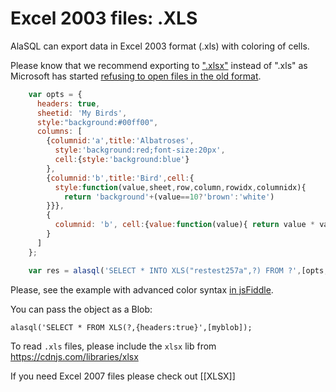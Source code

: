 # Excel 2003 files: .XLS

AlaSQL can export data in Excel 2003 format (.xls) with coloring of cells.

Please know that we recommend exporting to [".xlsx"](XLSX) instead of ".xls" as Microsoft has started [refusing to open files in the old format](http://www.infoworld.com/article/3098898/microsoft-windows/excel-refusing-to-open-files-blame-the-kb-3115322-3115262-security-updates.html).


```js
    var opts = {
      headers: true,
      sheetid: 'My Birds',
      style:"background:#00ff00",
      columns: [
        {columnid:'a',title:'Albatroses',
          style:'background:red;font-size:20px',
          cell:{style:'background:blue'}
        },
        {columnid:'b',title:'Bird',cell:{
          style:function(value,sheet,row,column,rowidx,columnidx){
            return 'background'+(value==10?'brown':'white')
        }}},
        { 
          columnid: 'b', cell:{value:function(value){ return value * value}}
        }
      ]
    };

    var res = alasql('SELECT * INTO XLS("restest257a",?) FROM ?',[opts,data]); 

```
Please, see the example with advanced color syntax [in jsFiddle](https://jsfiddle.net/dsn9xobr/).

You can pass the object as a Blob:

    alasql('SELECT * FROM XLS(?,{headers:true}',[myblob]);


To read `.xls` files, please include the `xlsx` lib from https://cdnjs.com/libraries/xlsx


If you need Excel 2007 files please check out [[XLSX]]